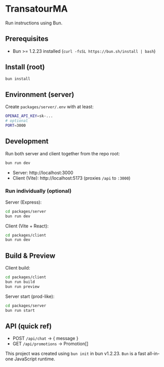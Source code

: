 # TransatourMA

Run instructions using Bun.

## Prerequisites

- Bun >= 1.2.23 installed (`curl -fsSL https://bun.sh/install | bash`)

## Install (root)

```bash
bun install
```

## Environment (server)

Create `packages/server/.env` with at least:

```bash
OPENAI_API_KEY=sk-...
# optional
PORT=3000
```

## Development

Run both server and client together from the repo root:

```bash
bun run dev
```

- Server: http://localhost:3000
- Client (Vite): http://localhost:5173 (proxies `/api` to `:3000`)

### Run individually (optional)

Server (Express):

```bash
cd packages/server
bun run dev
```

Client (Vite + React):

```bash
cd packages/client
bun run dev
```

## Build & Preview

Client build:

```bash
cd packages/client
bun run build
bun run preview
```

Server start (prod-like):

```bash
cd packages/server
bun run start
```

## API (quick ref)

- POST `/api/chat` → { message }
- GET `/api/promotions` → Promotion[]

This project was created using `bun init` in bun v1.2.23. `Bun` is a fast all-in-one JavaScript runtime.
